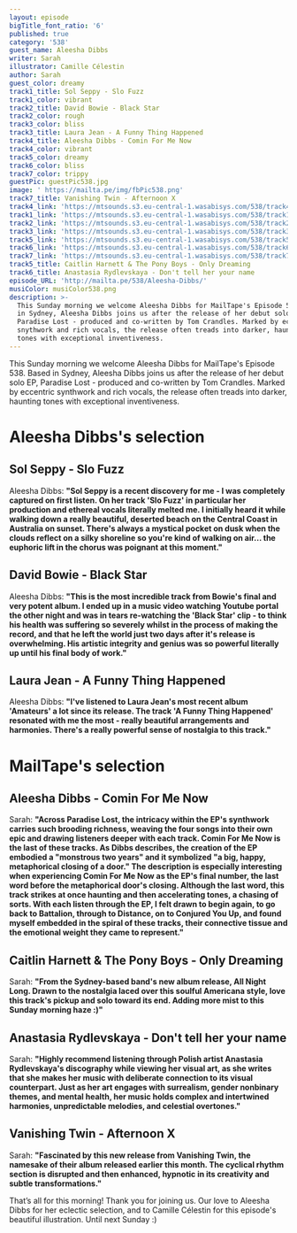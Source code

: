 ```yaml
---
layout: episode
bigTitle_font_ratio: '6'
published: true
category: '538'
guest_name: Aleesha Dibbs
writer: Sarah
illustrator: Camille Célestin
author: Sarah
guest_color: dreamy
track1_title: Sol Seppy - Slo Fuzz
track1_color: vibrant
track2_title: David Bowie - Black Star
track2_color: rough
track3_color: bliss
track3_title: Laura Jean - A Funny Thing Happened
track4_title: Aleesha Dibbs - Comin For Me Now
track4_color: vibrant
track5_color: dreamy
track6_color: bliss
track7_color: trippy
guestPic: guestPic538.jpg
image: ' https://mailta.pe/img/fbPic538.png'
track7_title: Vanishing Twin - Afternoon X
track4_link: 'https://mtsounds.s3.eu-central-1.wasabisys.com/538/track4.mp3'
track1_link: 'https://mtsounds.s3.eu-central-1.wasabisys.com/538/track1.mp3'
track2_link: 'https://mtsounds.s3.eu-central-1.wasabisys.com/538/track2.mp3'
track3_link: 'https://mtsounds.s3.eu-central-1.wasabisys.com/538/track3.mp3'
track5_link: 'https://mtsounds.s3.eu-central-1.wasabisys.com/538/track5.mp3'
track6_link: 'https://mtsounds.s3.eu-central-1.wasabisys.com/538/track6.mp3'
track7_link: 'https://mtsounds.s3.eu-central-1.wasabisys.com/538/track7.mp3'
track5_title: Caitlin Harnett & The Pony Boys - Only Dreaming
track6_title: Anastasia Rydlevskaya - Don't tell her your name
episode_URL: 'http://mailta.pe/538/Aleesha-Dibbs/'
musiColor: musiColor538.png
description: >-
  This Sunday morning we welcome Aleesha Dibbs for MailTape's Episode 538. Based
  in Sydney, Aleesha Dibbs joins us after the release of her debut solo EP,
  Paradise Lost - produced and co-written by Tom Crandles. Marked by eccentric
  snythwork and rich vocals, the release often treads into darker, haunting
  tones with exceptional inventiveness.
---
```

<p id="introduction">
	This Sunday morning we welcome Aleesha Dibbs for MailTape's Episode 538. Based in Sydney, Aleesha Dibbs joins us after the release of her debut solo EP, Paradise Lost - produced and co-written by Tom Crandles. Marked by eccentric synthwork and rich vocals, the release often treads into darker, haunting tones with exceptional inventiveness. 
</p>

# Aleesha Dibbs's selection

## Sol Seppy - Slo Fuzz

Aleesha Dibbs: **"**Sol Seppy is a recent discovery for me - I was completely captured on first listen. On her track 'Slo Fuzz' in particular her production and ethereal vocals literally melted me. I initially heard it while walking down a really beautiful, deserted beach on the Central Coast in Australia on sunset. There's always a mystical pocket on dusk when the clouds reflect on a silky shoreline so you're kind of walking on air... the euphoric lift in the chorus was poignant at this moment.**"**

## David Bowie - Black Star

Aleesha Dibbs: **"**This is the most incredible track from Bowie's final and very potent album. I ended up in a music video watching Youtube portal the other night and was in tears re-watching the 'Black Star' clip - to think his health was suffering so severely whilst in the process of making the record, and that he left the world just two days after it's release is overwhelming. His artistic integrity and genius was so powerful literally up until his final body of work.**"**

## Laura Jean - A Funny Thing Happened 

Aleesha Dibbs: **"**I've listened to Laura Jean's most recent album 'Amateurs' a lot since its release. The track 'A Funny Thing Happened' resonated with me the most - really beautiful arrangements and harmonies. There's a really powerful sense of nostalgia to this track.**"**

# MailTape's selection

## Aleesha Dibbs - Comin For Me Now

Sarah: **"**Across Paradise Lost, the intricacy within the EP's synthwork carries such brooding richness, weaving the four songs into their own epic and drawing listeners deeper with each track. Comin For Me Now is the last of these tracks. As Dibbs describes, the creation of the EP embodied a "monstrous two years" and it symbolized "a big, happy, metaphorical closing of a door." The description is especially interesting when experiencing Comin For Me Now as the EP's final number, the last word before the metaphorical door's closing. Although the last word, this track strikes at once haunting and then accelerating tones, a chasing of sorts. With each listen through the EP, I felt drawn to begin again, to go back to Battalion, through to Distance, on to Conjured You Up, and found myself embedded in the spiral of these tracks, their connective tissue and the emotional weight they came to represent.**"**

## Caitlin Harnett & The Pony Boys - Only Dreaming

Sarah: **"**From the Sydney-based band's new album release, All Night Long. Drawn to the nostalgia laced over this soulful Americana style, love this track's pickup and solo toward its end. Adding more mist to this Sunday morning haze :)**"**

## Anastasia Rydlevskaya - Don't tell her your name

Sarah: **"**Highly recommend listening through Polish artist Anastasia Rydlevskaya's discography while viewing her visual art, as she writes that she makes her music with deliberate connection to its visual counterpart. Just as her art engages with surrealism, gender nonbinary themes, and mental health, her music holds complex and intertwined harmonies, unpredictable melodies, and celestial overtones.**"**

## Vanishing Twin - Afternoon X

Sarah: **"**Fascinated by this new release from Vanishing Twin, the namesake of their album released earlier this month. The cyclical rhythm section is disrupted and then enhanced, hypnotic in its creativity and subtle transformations.**"**

<p id="outroduction">That’s all for this morning! Thank you for joining us. Our love to Aleesha Dibbs for her eclectic selection, and to Camille Célestin for this episode's beautiful illustration. Until next Sunday :)</p>
